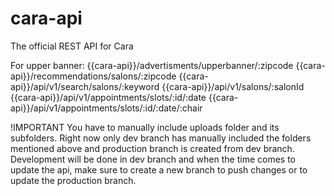 # cara-api
The official REST API for Cara

For upper banner:
{{cara-api}}/advertisments/upperbanner/:zipcode
{{cara-api}}/recommendations/salons/:zipcode
{{cara-api}}/api/v1/search/salons/:keyword
{{cara-api}}/api/v1/salons/:salonId
{{cara-api}}/api/v1/appointments/slots/:id/:date
{{cara-api}}/api/v1/appointments/slots/:id/:date/:chair

!IMPORTANT
You have to manually include uploads folder and its subfolders.
Right now only dev branch has manually included the folders mentioned above and production branch is created from dev branch.
Development will be done in dev branch and when the time comes to update the api, make sure to create a new branch to push changes or to update the production branch.